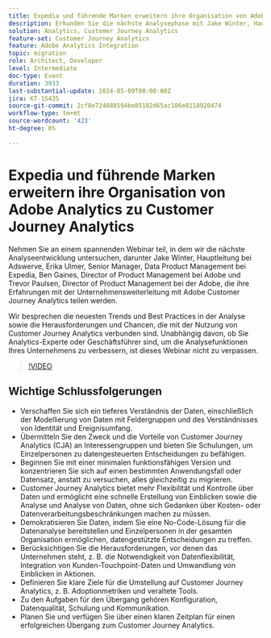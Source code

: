```yaml
---
title: Expedia und führende Marken erweitern ihre Organisation von Adobe Analytics zu Customer Journey Analytics
description: Erkunden Sie die nächste Analysephase mit Jake Winter, Hauptleitung bei Adswerve, Erika Ulmer, Senior Manager, Data Product Management bei Expedia, Ben Gaines, Director of Product Management bei Adobe und Trevor Paulsen, Director of Product Management bei Adobe, die ihre Erfahrungen mit der organisationsübergreifenden Integration mit Adobe Customer Journey Analytics austauschen. Wir besprechen die neuesten Trends und Best Practices in der Analyse sowie die Herausforderungen und Chancen, die mit der Nutzung von Customer Journey Analytics verbunden sind. Unabhängig davon, ob Sie Analytics-Experte oder Geschäftsführer sind, um die Analysefunktionen Ihres Unternehmens zu verbessern, ist dieses Webinar nicht zu verpassen.
solution: Analytics, Customer Journey Analytics
feature-set: Customer Journey Analytics
feature: Adobe Analytics Integration
topic: migration
role: Architect, Developer
level: Intermediate
doc-type: Event
duration: 3933
last-substantial-update: 2024-05-09T00:00:00Z
jira: KT-15435
source-git-commit: 2cf8e724088594be85182d65ac106e8118920474
workflow-type: tm+mt
source-wordcount: '423'
ht-degree: 0%

---
```



# Expedia und führende Marken erweitern ihre Organisation von Adobe Analytics zu Customer Journey Analytics

Nehmen Sie an einem spannenden Webinar teil, in dem wir die nächste Analyseentwicklung untersuchen, darunter Jake Winter, Hauptleitung bei Adswerve, Erika Ulmer, Senior Manager, Data Product Management bei Expedia, Ben Gaines, Director of Product Management bei Adobe und Trevor Paulsen, Director of Product Management bei der Adobe, die ihre Erfahrungen mit der Unternehmensweiterleitung mit Adobe Customer Journey Analytics teilen werden.

Wir besprechen die neuesten Trends und Best Practices in der Analyse sowie die Herausforderungen und Chancen, die mit der Nutzung von Customer Journey Analytics verbunden sind. Unabhängig davon, ob Sie Analytics-Experte oder Geschäftsführer sind, um die Analysefunktionen Ihres Unternehmens zu verbessern, ist dieses Webinar nicht zu verpassen.

>[!VIDEO](https://video.tv.adobe.com/v/3428762/?learn=on)


## Wichtige Schlussfolgerungen


* Verschaffen Sie sich ein tieferes Verständnis der Daten, einschließlich der Modellierung von Daten mit Feldergruppen und des Verständnisses von Identität und Ereignisumfang.
* Übermitteln Sie den Zweck und die Vorteile von Customer Journey Analytics (CJA) an Interessengruppen und bieten Sie Schulungen, um Einzelpersonen zu datengesteuerten Entscheidungen zu befähigen.
* Beginnen Sie mit einer minimalen funktionsfähigen Version und konzentrieren Sie sich auf einen bestimmten Anwendungsfall oder Datensatz, anstatt zu versuchen, alles gleichzeitig zu migrieren.
* Customer Journey Analytics bietet mehr Flexibilität und Kontrolle über Daten und ermöglicht eine schnelle Erstellung von Einblicken sowie die Analyse und Analyse von Daten, ohne sich Gedanken über Kosten- oder Datenverarbeitungsbeschränkungen machen zu müssen.
* Demokratisieren Sie Daten, indem Sie eine No-Code-Lösung für die Datenanalyse bereitstellen und Einzelpersonen in der gesamten Organisation ermöglichen, datengestützte Entscheidungen zu treffen.
* Berücksichtigen Sie die Herausforderungen, vor denen das Unternehmen steht, z. B. die Notwendigkeit von Datenflexibilität, Integration von Kunden-Touchpoint-Daten und Umwandlung von Einblicken in Aktionen.
* Definieren Sie klare Ziele für die Umstellung auf Customer Journey Analytics, z. B. Adoptionmetriken und veraltete Tools.
* Zu den Aufgaben für den Übergang gehören Konfiguration, Datenqualität, Schulung und Kommunikation.
* Planen Sie und verfügen Sie über einen klaren Zeitplan für einen erfolgreichen Übergang zum Customer Journey Analytics.
